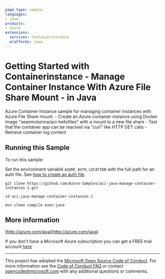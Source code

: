 ```yaml
---
page_type: sample
languages:
- java
products:
- azure
extensions:
  services: Containerinstance
  platforms: java
---
```


# Getting Started with Containerinstance - Manage Container Instance With Azure File Share Mount - in Java #


  Azure Container Instance sample for managing container instances with Azure File Share mount.
     - Create an Azure container instance using Docker image "seanmckenna/aci-hellofiles" with a mount to a new file share
     - Test that the container app can be reached via "curl" like HTTP GET calls
     - Retrieve container log content
 

## Running this Sample ##

To run this sample:

Set the environment variable `AZURE_AUTH_LOCATION` with the full path for an auth file. See [how to create an auth file](https://github.com/Azure/azure-libraries-for-java/blob/master/AUTH.md).

    git clone https://github.com/Azure-Samples/aci-java-manage-container-instances-1.git

    cd aci-java-manage-container-instances-1

    mvn clean compile exec:java

## More information ##

[http://azure.com/java](http://azure.com/java)

If you don't have a Microsoft Azure subscription you can get a FREE trial account [here](http://go.microsoft.com/fwlink/?LinkId=330212)

---

This project has adopted the [Microsoft Open Source Code of Conduct](https://opensource.microsoft.com/codeofconduct/). For more information see the [Code of Conduct FAQ](https://opensource.microsoft.com/codeofconduct/faq/) or contact [opencode@microsoft.com](mailto:opencode@microsoft.com) with any additional questions or comments.